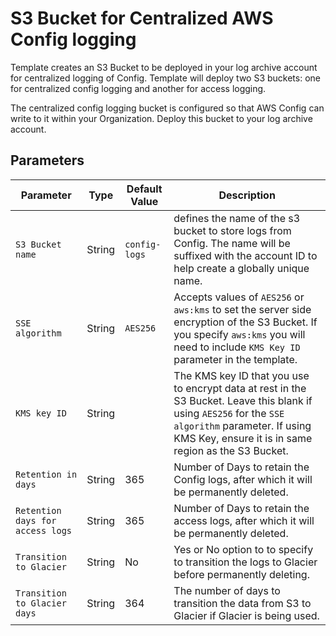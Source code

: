 # S3 Bucket for Centralized AWS Config logging

Template creates an S3 Bucket to be deployed in your log archive account for centralized logging of Config. Template will deploy two S3 buckets: one for centralized config logging and another for access logging.

The centralized config logging bucket is configured so that AWS Config can write to it within your Organization. Deploy this bucket to your log archive account.

## Parameters

| Parameter | Type | Default Value | Description |
| --------- | ---- | ------------- | ----------- |
| `S3 Bucket name` | String | `config-logs` | defines the name of the s3 bucket to store logs from Config. The name will be suffixed with the account ID to help create a globally unique name. |
| `SSE algorithm` | String |  `AES256` | Accepts values of `AES256` or `aws:kms` to set the server side encryption of the S3 Bucket. If you specify `aws:kms` you will need to include  `KMS Key ID` parameter in the template. |
| `KMS key ID` | String |  | The KMS key ID that you use to encrypt data at rest in the S3 Bucket. Leave this blank if using `AES256` for the `SSE algorithm` parameter. If using KMS Key, ensure it is in same region as the S3 Bucket. |
| `Retention in days` | String | 365  | Number of Days to retain the Config logs, after which it will be permanently deleted. |
| `Retention days for access logs` | String | 365 | Number of Days to retain the access logs, after which it will be permanently deleted. |
| `Transition to Glacier` | String | No | Yes or No option to to specify to transition the logs to Glacier before permanently deleting. |
| `Transition to Glacier days` | String | 364 | The number of days to transition the data from S3 to Glacier if Glacier is being used. |
